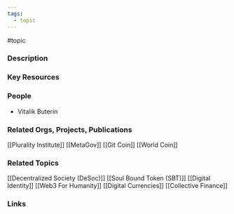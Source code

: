 ```yaml
---
tags:
  - topic
---
```

#topic

### Description



### Key Resources

### People
- Vitalik Buterin

### Related Orgs, Projects, Publications

[[Plurality Institute]]
[[MetaGov]]
[[Git Coin]]
[[World Coin]]

### Related Topics

[[Decentralized Society (DeSoc)]]
[[Soul Bound Token (SBT)]]
[[Digital Identity]]
[[Web3 For Humanity]]
[[Digital Currencies]]
[[Collective Finance]]

### Links
